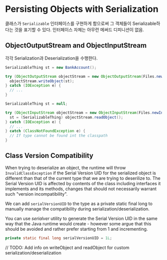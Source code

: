 # Persisting Objects with Serialization

클래스가 `Serializable` 인터페이스를 구현하게 함으로써 그 객체들이 Serializable하다는 것을 표기할 수 있다. 인터페이스 자체는 아무런 메써드 디피니션이 없음.

## ObjectOutputStream and ObjectInputStream

각각 Serialization과 Deserialization을 수행한다.

```java
SerializableThing st = new BankAccount();

try (ObjectOutputStream objectStream = new ObjectOutputStream(Files.newOutputSteam(Paths.get(filename)))) {
  objectStream.writeObject(st);
} catch (IOException e) {
  // ...
}
```
```java
SerializableThing st = null;

try (ObjectInputStream objectStream = new ObjectInputStream(Files.newInputStream(Paths.get(filename)))) {
  st = (SerializableThing) objectStream.readObject();
} catch (IOException e) {
  // ...
} catch (ClassNotFoundException e) {
  // If type cannot be found int the classpath
}
```

## Class Version Compatibility

When trying to deserialize an object, the runtime will throw `InvalidClassException` if the Serial Version UID for the serialized object is different than that of the current type that we are trying to deserilize to. The Serial Version UID is affected by contents of the class including interfaces it implements and its methods, changes that should not necessarily warrant such "version incompatibility".

We can add `serialVersionUID` to the type as a private static final long to manually manage the compatibility during serialization/deserialization.

You can use *serialver* utility to generate the Serial Version UID in the same way that the Java runtime would create - however some argue that this should be avoided and rather prefer starting from 1 and incrementing.

```java
private static final long serialVersionUID = 1L;
```

// TODO: Add info on writeObject and readObject for custom serialization/deserialization
